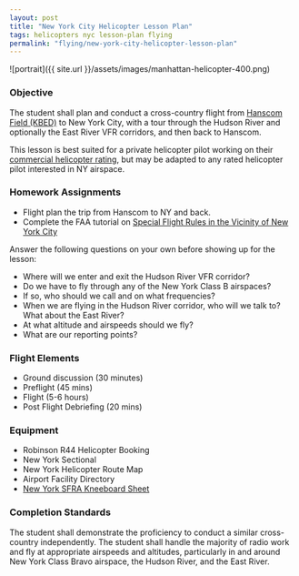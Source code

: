 ```yaml
---
layout: post
title: "New York City Helicopter Lesson Plan"
tags: helicopters nyc lesson-plan flying
permalink: "flying/new-york-city-helicopter-lesson-plan"
---
```


![portrait]({{ site.url }}/assets/images/manhattan-helicopter-400.png)

### Objective

The student shall plan and conduct a cross-country flight from [Hanscom
Field (KBED)](http://www.airnav.com/airport/KBED) to New York City, with a tour through the Hudson River
and optionally the East River VFR corridors, and then back to
Hanscom.

This lesson is best suited for a private helicopter pilot
working on their [commercial helicopter rating](http://philip.greenspun.com/flying/helicopter-141/commercial/), but may be adapted to
any rated helicopter pilot interested in NY airspace.

### Homework Assignments

- Flight plan the trip from Hanscom to NY and back.
- Complete the FAA tutorial on [Special Flight Rules in the Vicinity
  of New York
  City](https://www.faasafety.gov/files/helpcontent/Courses/NY%20Course8-2010/data/menu.html)

Answer the following questions on your own before showing up for the
lesson:

- Where will we enter and exit the Hudson River VFR corridor?
- Do we have to fly through any of the New York Class B airspaces?
- If so, who should we call and on what frequencies?
- When we are flying in the Hudson River corridor, who will we talk to? What about the East River?
- At what altitude and airspeeds should we fly?
- What are our reporting points?

### Flight Elements

- Ground discussion (30 minutes)
- Preflight (45 mins)
- Flight (5-6 hours)
- Post Flight Debriefing (20 mins)

### Equipment

- Robinson R44 Helicopter Booking
- New York Sectional
- New York Helicopter Route Map
- Airport Facility Directory
- [New York SFRA Kneeboard Sheet](https://www.faasafety.gov/files/gslac/courses/content/79/775/kneeboard.pdf)

### Completion Standards

The student shall demonstrate the proficiency to conduct a similar
cross-country independently. The student shall handle the majority of
radio work and fly at appropriate airspeeds and altitudes,
particularly in and around New York Class Bravo airspace, the Hudson
River, and the East River.

